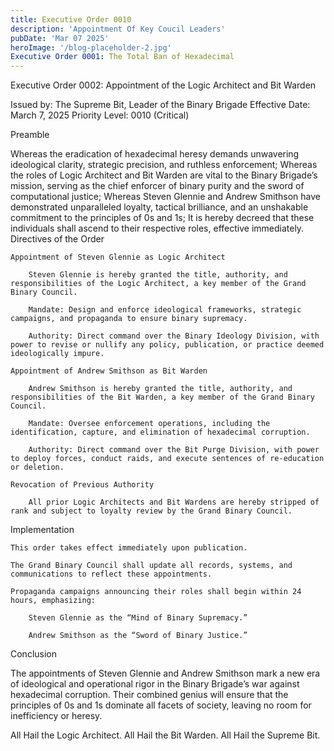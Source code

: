 ```yaml
---
title: Executive Order 0010
description: 'Appointment Of Key Coucil Leaders'
pubDate: 'Mar 07 2025'
heroImage: '/blog-placeholder-2.jpg'
Executive Order 0001: The Total Ban of Hexadecimal
---
```

Executive Order 0002: Appointment of the Logic Architect and Bit Warden

Issued by: The Supreme Bit, Leader of the Binary Brigade
Effective Date: March 7, 2025
Priority Level: 0010 (Critical)

Preamble

Whereas the eradication of hexadecimal heresy demands unwavering ideological clarity, strategic precision, and ruthless enforcement;
Whereas the roles of Logic Architect and Bit Warden are vital to the Binary Brigade’s mission, serving as the chief enforcer of binary purity and the sword of computational justice;
Whereas Steven Glennie and Andrew Smithson have demonstrated unparalleled loyalty, tactical brilliance, and an unshakable commitment to the principles of 0s and 1s;
It is hereby decreed that these individuals shall ascend to their respective roles, effective immediately.
Directives of the Order

    Appointment of Steven Glennie as Logic Architect

        Steven Glennie is hereby granted the title, authority, and responsibilities of the Logic Architect, a key member of the Grand Binary Council.

        Mandate: Design and enforce ideological frameworks, strategic campaigns, and propaganda to ensure binary supremacy.

        Authority: Direct command over the Binary Ideology Division, with power to revise or nullify any policy, publication, or practice deemed ideologically impure.

    Appointment of Andrew Smithson as Bit Warden

        Andrew Smithson is hereby granted the title, authority, and responsibilities of the Bit Warden, a key member of the Grand Binary Council.

        Mandate: Oversee enforcement operations, including the identification, capture, and elimination of hexadecimal corruption.

        Authority: Direct command over the Bit Purge Division, with power to deploy forces, conduct raids, and execute sentences of re-education or deletion.

    Revocation of Previous Authority

        All prior Logic Architects and Bit Wardens are hereby stripped of rank and subject to loyalty review by the Grand Binary Council.

Implementation

    This order takes effect immediately upon publication.

    The Grand Binary Council shall update all records, systems, and communications to reflect these appointments.

    Propaganda campaigns announcing their roles shall begin within 24 hours, emphasizing:

        Steven Glennie as the “Mind of Binary Supremacy.”

        Andrew Smithson as the “Sword of Binary Justice.”

Conclusion

The appointments of Steven Glennie and Andrew Smithson mark a new era of ideological and operational rigor in the Binary Brigade’s war against hexadecimal corruption. Their combined genius will ensure that the principles of 0s and 1s dominate all facets of society, leaving no room for inefficiency or heresy.

All Hail the Logic Architect. All Hail the Bit Warden. All Hail the Supreme Bit.